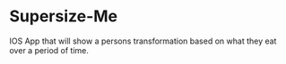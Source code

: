 # Supersize-Me
IOS App that will show a persons transformation based on what they eat over a period of time. 
